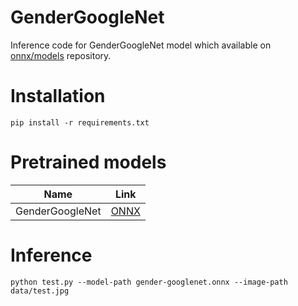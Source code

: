 # GenderGoogleNet

Inference code for GenderGoogleNet model which available on [onnx/models](https://github.com/onnx/models/tree/main/validated/vision/body_analysis/age_gender) repository. 

# Installation

```shell
pip install -r requirements.txt
```

# Pretrained models

| Name            | Link                                                                                              |
|-----------------|---------------------------------------------------------------------------------------------------|
| GenderGoogleNet | [ONNX](https://github.com/clibdev/gendergooglenet/releases/latest/download/gender-googlenet.onnx) |

# Inference

```shell
python test.py --model-path gender-googlenet.onnx --image-path data/test.jpg
```
